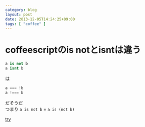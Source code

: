 ```yaml
---
category: blog
layout: post
date: 2013-12-05T14:24:25+09:00
tags: [ "coffee" ]
---
```


# coffeescriptのis notとisntは違う

```coffeescript
a is not b
a isnt b
```
は

```javascript
a === !b
a !=== b
```
だそうだ  
つまり `a is not b` = `a is (not b)`

[try](http://coffeescript.org/#try:a%20is%20not%20b%0Aa%20isnt%20b)
